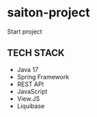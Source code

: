 # saiton-project

Start project

## TECH STACK 

- Java 17
- Spring Framework
- REST API
- JavaScript
- View.JS
- Liquibase 


